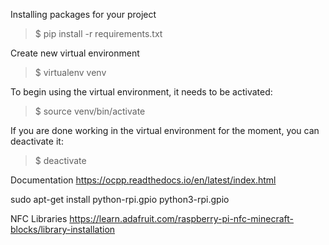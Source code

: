 Installing packages for your project
>$ pip install -r requirements.txt

Create new virtual environment
>$  virtualenv venv


To begin using the virtual environment, it needs to be activated:

>$ source venv/bin/activate


If you are done working in the virtual environment for the moment, you can deactivate it:

>$ deactivate

Documentation
https://ocpp.readthedocs.io/en/latest/index.html

sudo apt-get install python-rpi.gpio python3-rpi.gpio

NFC Libraries
https://learn.adafruit.com/raspberry-pi-nfc-minecraft-blocks/library-installation


